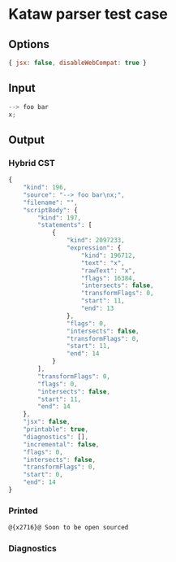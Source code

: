 # Kataw parser test case

## Options

`````js
{ jsx: false, disableWebCompat: true }
`````

## Input

`````js
--> foo bar
x;
`````

## Output


### Hybrid CST


```javascript
{
    "kind": 196,
    "source": "--> foo bar\nx;",
    "filename": "",
    "scriptBody": {
        "kind": 197,
        "statements": [
            {
                "kind": 2097233,
                "expression": {
                    "kind": 196712,
                    "text": "x",
                    "rawText": "x",
                    "flags": 16384,
                    "intersects": false,
                    "transformFlags": 0,
                    "start": 11,
                    "end": 13
                },
                "flags": 0,
                "intersects": false,
                "transformFlags": 0,
                "start": 11,
                "end": 14
            }
        ],
        "transformFlags": 0,
        "flags": 0,
        "intersects": false,
        "start": 11,
        "end": 14
    },
    "jsx": false,
    "printable": true,
    "diagnostics": [],
    "incremental": false,
    "flags": 0,
    "intersects": false,
    "transformFlags": 0,
    "start": 0,
    "end": 14
}
```

### Printed


```javascript
@{x2716}@ Soon to be open sourced
```

### Diagnostics


```javascript

```

